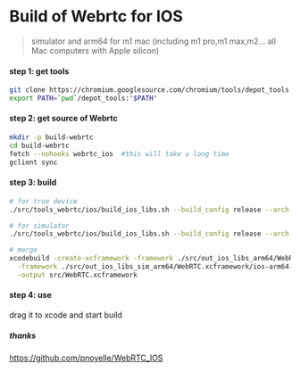 # Build of Webrtc for IOS

> simulator and arm64 for m1 mac (including m1 pro,m1 max,m2... all Mac computers with Apple silicon)

#### step 1: get tools
```bash
git clone https://chromium.googlesource.com/chromium/tools/depot_tools.git
export PATH=`pwd`/depot_tools:"$PATH"
```

#### step 2: get source of Webrtc
```bash
mkdir -p build-webrtc
cd build-webrtc
fetch --nohooks webrtc_ios  #this will take a long time
gclient sync
```

#### step 3: build
```bash
# for true device
./src/tools_webrtc/ios/build_ios_libs.sh --build_config release --arch arm64 -o ./src/out_ios_libs_arm64

# for simulator
./src/tools_webrtc/ios/build_ios_libs.sh --build_config release --arch simulator:arm64 -o ./src/out_ios_libs_sim_arm64

# merge
xcodebuild -create-xcframework -framework ./src/out_ios_libs_arm64/WebRTC.xcframework/ios-arm64/WebRTC.framework \
  -framework ./src/out_ios_libs_sim_arm64/WebRTC.xcframework/ios-arm64-simulator/WebRTC.framework \
  -output src/WebRTC.xcframework
```

#### step 4: use
drag it to xcode and start build

##### thanks
https://github.com/pnoyelle/WebRTC_IOS
